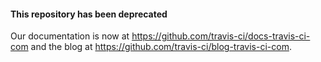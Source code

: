 #### This repository has been deprecated

Our documentation is now at <https://github.com/travis-ci/docs-travis-ci-com>
and the blog at <https://github.com/travis-ci/blog-travis-ci-com>.
